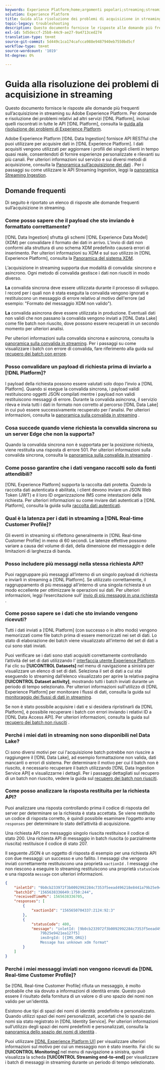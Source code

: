 ```yaml
---
keywords: Experience Platform;home;argomenti popolari;streaming;streaming ingestion;risoluzione dei problemi;streaming ingestion risoluzione dei problemi;streaming ingestion faq;faq;
solution: Experience Platform
title: Guida alla risoluzione dei problemi di acquisizione in streaming
topic-legacy: troubleshooting
description: Questo documento fornisce le risposte alle domande più frequenti sull’acquisizione in streaming su Adobe Experience Platform.
exl-id: 5d5deccf-25b8-44c9-ae27-9a4713ced274
translation-type: tm+mt
source-git-commit: 5d449c1ca174cafcca988e9487940eb7550bd5cf
workflow-type: tm+mt
source-wordcount: '1019'
ht-degree: 0%

---
```


# Guida alla risoluzione dei problemi di acquisizione in streaming

Questo documento fornisce le risposte alle domande più frequenti sull’acquisizione in streaming su Adobe Experience Platform. Per domande e risoluzione dei problemi relativi ad altri servizi [!DNL Platform], inclusi quelli riscontrati in tutte le API [!DNL Platform], consulta la [guida alla risoluzione dei problemi di Experience Platform](../../landing/troubleshooting.md).

Adobe Experience Platform [!DNL Data Ingestion] fornisce API RESTful che puoi utilizzare per acquisire dati in [!DNL Experience Platform]. I dati acquisiti vengono utilizzati per aggiornare i profili dei singoli clienti in tempo quasi reale, consentendoti di fornire esperienze personalizzate e rilevanti su più canali. Per ulteriori informazioni sul servizio e sui diversi metodi di acquisizione, consulta la [Panoramica sull’acquisizione dei dati](../home.md) . Per i passaggi su come utilizzare le API Streaming Ingestion, leggi la [panoramica Streaming Ingestion](../streaming-ingestion/overview.md).

## Domande frequenti

Di seguito è riportato un elenco di risposte alle domande frequenti sull’acquisizione in streaming.

### Come posso sapere che il payload che sto inviando è formattato correttamente?

[!DNL Data Ingestion] sfrutta gli schemi  [!DNL Experience Data Model] (XDM) per convalidare il formato dei dati in arrivo. L’invio di dati non conformi alla struttura di uno schema XDM predefinito causerà errori di inserimento. Per ulteriori informazioni su XDM e sul suo utilizzo in [!DNL Experience Platform], consulta la [Panoramica del sistema XDM](../../xdm/home.md).

L’acquisizione in streaming supporta due modalità di convalida: sincrono e asincrono. Ogni metodo di convalida gestisce i dati non riusciti in modo diverso.

**La** convalida sincrona deve essere utilizzata durante il processo di sviluppo. I record per i quali non è stata eseguita la convalida vengono ignorati e restituiscono un messaggio di errore relativo al motivo dell&#39;errore (ad esempio: &quot;Formato del messaggio XDM non valido&quot;).

**La** convalida asincrona deve essere utilizzata in produzione. Eventuali dati non validi che non passano la convalida vengono inviati a [!DNL Data Lake] come file batch non riuscito, dove possono essere recuperati in un secondo momento per ulteriori analisi.

Per ulteriori informazioni sulla convalida sincrona e asincrona, consulta la [panoramica sulla convalida in streaming](../quality/streaming-validation.md). Per i passaggi su come visualizzare i batch con errore di convalida, fare riferimento alla guida sul [recupero dei batch con errore](../quality/retrieve-failed-batches.md).

### Posso convalidare un payload di richiesta prima di inviarlo a [!DNL Platform]?

I payload della richiesta possono essere valutati solo dopo l’invio a [!DNL Platform]. Quando si esegue la convalida sincrona, i payload validi restituiscono oggetti JSON compilati mentre i payload non validi restituiscono messaggi di errore. Durante la convalida asincrona, il servizio rileva e invia tutti i dati in formato non corretto al percorso [!DNL Data Lake] in cui può essere successivamente recuperato per l&#39;analisi. Per ulteriori informazioni, consulta la [panoramica sulla convalida in streaming](../quality/streaming-validation.md) .

### Cosa succede quando viene richiesta la convalida sincrona su un server Edge che non la supporta?

Quando la convalida sincrona non è supportata per la posizione richiesta, viene restituita una risposta di errore 501. Per ulteriori informazioni sulla convalida sincrona, consulta la [panoramica sulla convalida in streaming](../quality/streaming-validation.md) .

### Come posso garantire che i dati vengano raccolti solo da fonti attendibili?

[!DNL Experience Platform] supporta la raccolta dati protetta. Quando la raccolta dati autenticata è abilitata, i client devono inviare un JSON Web Token (JWT) e il loro ID organizzazione IMS come intestazioni della richiesta. Per ulteriori informazioni su come inviare dati autenticati a [!DNL Platform], consulta la guida sulla [raccolta dati autenticati](../tutorials/create-authenticated-streaming-connection.md).

### Qual è la latenza per i dati in streaming a [!DNL Real-time Customer Profile]?

Gli eventi in streaming si riflettono generalmente in [!DNL Real-time Customer Profile] in meno di 60 secondi. Le latenze effettive possono variare a causa del volume di dati, della dimensione del messaggio e delle limitazioni di larghezza di banda.

### Posso includere più messaggi nella stessa richiesta API?

Puoi raggruppare più messaggi all’interno di un singolo payload di richiesta e inviarli in streaming a [!DNL Platform]. Se utilizzato correttamente, il raggruppamento di più messaggi all’interno di una singola richiesta è un modo eccellente per ottimizzare le operazioni sui dati. Per ulteriori informazioni, leggi l’esercitazione sull’ [invio di più messaggi in una richiesta](../tutorials/streaming-multiple-messages.md) .

### Come posso sapere se i dati che sto inviando vengono ricevuti?

Tutti i dati inviati a [!DNL Platform] (con successo o in altro modo) vengono memorizzati come file batch prima di essere memorizzati nei set di dati. Lo stato di elaborazione dei batch viene visualizzato all’interno del set di dati a cui sono stati inviati.

Puoi verificare se i dati sono stati acquisiti correttamente controllando l’attività del set di dati utilizzando l’ [interfaccia utente Experience Platform](https://platform.adobe.com). Fai clic su **[!UICONTROL Datasets]** nel menu di navigazione a sinistra per visualizzare un elenco di set di dati. Seleziona il set di dati a cui stai eseguendo lo streaming dall’elenco visualizzato per aprire la relativa pagina **[!UICONTROL Dataset activity]**, mostrando tutti i batch inviati durante un periodo di tempo selezionato. Per ulteriori informazioni sull&#39;utilizzo di [!DNL Experience Platform] per monitorare i flussi di dati, consulta la guida sul [monitoraggio dei flussi di dati in streaming](../quality/monitor-data-ingestion.md).

Se non è stato possibile acquisire i dati e si desidera ripristinarli da [!DNL Platform], è possibile recuperare i batch con errori inviando i relativi ID a [!DNL Data Access API]. Per ulteriori informazioni, consulta la guida sul [recupero dei batch non riusciti](../quality/retrieve-failed-batches.md) .

### Perché i miei dati in streaming non sono disponibili nel Data Lake?

Ci sono diversi motivi per cui l&#39;acquisizione batch potrebbe non riuscire a raggiungere il [!DNL Data Lake], ad esempio formattazione non valida, dati mancanti o errori di sistema. Per determinare il motivo per cui il batch non è riuscito, è necessario recuperare il batch utilizzando [!DNL Data Ingestion Service API] e visualizzarne i dettagli. Per i passaggi dettagliati sul recupero di un batch non riuscito, vedere la guida sul [recupero dei batch non riusciti](../quality/retrieve-failed-batches.md).

### Come posso analizzare la risposta restituita per la richiesta API?

Puoi analizzare una risposta controllando prima il codice di risposta del server per determinare se la richiesta è stata accettata. Se viene restituito un codice di risposta corretto, è quindi possibile esaminare l’oggetto array `responses` per determinare lo stato dell’attività di acquisizione.

Una richiesta API con messaggio singolo riuscita restituisce il codice di stato 200. Una richiesta API di messaggio in batch riuscita (o parzialmente riuscita) restituisce il codice di stato 207.

Il seguente JSON è un oggetto di risposta di esempio per una richiesta API con due messaggi: un successo e uno fallito. I messaggi che vengono inviati correttamente restituiscono una proprietà `xactionId` . I messaggi che non riescono a eseguire lo streaming restituiscono una proprietà `statusCode` e una risposta `message` con ulteriori informazioni.

```JSON
{
    "inletId": "9b0cb233972f3b0092992284c7353f5eead496218e8441a79b25e9421ea127f5",
    "batchId": "1565638336649:1750:244",
    "receivedTimeMs": 1565638336705,
    "responses": [
        {
            "xactionId": "1565650704337:2124:92:3"
        },
        {
            "statusCode": 400,
            "message": "inletId: [9b0cb233972f3b0092992284c7353f5eead496218e8441a
                79b25e9421ea127f5] 
                imsOrgId: [{IMS_ORG}] 
                Message has unknown xdm format"
        }
    ]
}
```

### Perché i miei messaggi inviati non vengono ricevuti da [!DNL Real-time Customer Profile]?

Se [!DNL Real-time Customer Profile] rifiuta un messaggio, è molto probabile che sia dovuto a informazioni di identità errate. Questo può essere il risultato della fornitura di un valore o di uno spazio dei nomi non valido per un&#39;identità.

Esistono due tipi di spazi dei nomi di identità: predefinito e personalizzato. Quando utilizzi spazi dei nomi personalizzati, accertati che lo spazio dei nomi sia stato registrato in [!DNL Identity Service]. Per ulteriori informazioni sull’utilizzo degli spazi dei nomi predefiniti e personalizzati, consulta la [panoramica dello spazio dei nomi di identità](../../identity-service/namespaces.md) .

Puoi utilizzare [[!DNL Experience Platform UI]](https://platform.adobe.com) per visualizzare ulteriori informazioni sul motivo per cui un messaggio non è stato inserito. Fai clic su **[!UICONTROL Monitoring]** nel menu di navigazione a sinistra, quindi visualizza la scheda **[!UICONTROL Streaming end-to-end]** per visualizzare i batch di messaggi in streaming durante un periodo di tempo selezionato.
